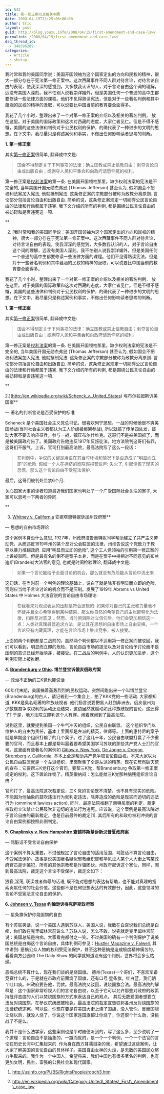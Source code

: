 ```yaml
---
id: 542
title: 第一修正案以及相关判例
date: 2008-04-15T22:25:06+00:00
author: Eric
layout: post
guid: http://blog.youxu.info/2008/04/15/first-amendment-and-case-law/
permalink: /2008/04/15/first-amendment-and-case-law/
dsq_thread_id:
  - 348596289
categories:
  - Article
  - shutup
---
```

我时常和我的美国同学说：美国开国领袖为这个国家定出的方向和民权的精神，很大一部分存在于宪法第一修正案中。这次西藏事件不同人群对待言论，对待言论自由的表现，使我深深的感觉到，大多数我认识的人，对于言论自由这个词的理解，远没有美国人深刻。我不怕别人说我崇洋媚外，但是美国任何一个普通的高中生都要修读一些法律方面的课程。他们不见得熟读宪法，但是对于一些著名判例和其中蕴涵的民权的精神的汲取，可以说要比中国当前的教育要全面得多。

我花了几个小时，整理出来了一个对第一修正案的介绍以及相关的著名判例， 放在这里。对于美国的国际政策和这次对西藏的态度，大家仁者见仁。但是不得不感慨，美国的这些法律和判例对于公民权利的保护，的确代表了一种进步的文明的思想。在下文中，我尽量只是称述案例和事实，不做出任何影响读者思考的判断。

**1. 第一修正案**

其实[第一修正案](http://en.wikipedia.org/wiki/First_Amendment_to_the_United_States_Constitution)很简单, 翻译成中文是:

> 国会不得制定关于下列事项的法律：确立国教或禁止信教自由；剥夺言论自由或出版自由；或剥夺人民和平集会和向政府请愿伸冤的权利。

第一修正案是[权利法案](http://en.wikipedia.org/wiki/United_States_Bill_of_Rights)的第一条. 在美国开国领袖那里，缺少权利法案的宪法是不完全的, 当年美国开国元勋杰弗逊 (Thomas Jefferson) 甚至认为, 假如国会不把权利法案加入宪法, 他就抵制宪法. 这条修正案的宗教部分被称为政教分离原则. 言论部分包括言论自由和出版自由. 简单的说，这条修正案规定一切妨碍公民言论自由的法律和行动都属于违宪. 我下文介绍的所有的判例, 都是围绕公民言论自由的被妨碍和是否违宪这一项.
  
**
  
2. [我时常和我的美国同学说：美国开国领袖为这个国家定出的方向和民权的精神，很大一部分存在于宪法第一修正案中。这次西藏事件不同人群对待言论，对待言论自由的表现，使我深深的感觉到，大多数我认识的人，对于言论自由这个词的理解，远没有美国人深刻。我不怕别人说我崇洋媚外，但是美国任何一个普通的高中生都要修读一些法律方面的课程。他们不见得熟读宪法，但是对于一些著名判例和其中蕴涵的民权的精神的汲取，可以说要比中国当前的教育要全面得多。

我花了几个小时，整理出来了一个对第一修正案的介绍以及相关的著名判例， 放在这里。对于美国的国际政策和这次对西藏的态度，大家仁者见仁。但是不得不感慨，美国的这些法律和判例对于公民权利的保护，的确代表了一种进步的文明的思想。在下文中，我尽量只是称述案例和事实，不做出任何影响读者思考的判断。

**1. 第一修正案**

其实[第一修正案](http://en.wikipedia.org/wiki/First_Amendment_to_the_United_States_Constitution)很简单, 翻译成中文是:

> 国会不得制定关于下列事项的法律：确立国教或禁止信教自由；剥夺言论自由或出版自由；或剥夺人民和平集会和向政府请愿伸冤的权利。

第一修正案是[权利法案](http://en.wikipedia.org/wiki/United_States_Bill_of_Rights)的第一条. 在美国开国领袖那里，缺少权利法案的宪法是不完全的, 当年美国开国元勋杰弗逊 (Thomas Jefferson) 甚至认为, 假如国会不把权利法案加入宪法, 他就抵制宪法. 这条修正案的宗教部分被称为政教分离原则. 言论部分包括言论自由和出版自由. 简单的说，这条修正案规定一切妨碍公民言论自由的法律和行动都属于违宪. 我下文介绍的所有的判例, 都是围绕公民言论自由的被妨碍和是否违宪这一项.
  
**
  
2.](http://en.wikipedia.org/wiki/Schenck_v._United_States) 埃布尔拉姆斯诉美国案**
  
&#8212; 著名的判断言论是否受保护的标准

Scheneck 是个美国社会主义党总书记，很喜欢列宁思想。一战的时候他很不爽美国参战(当时社会主义者都认为工人阶级被绑架参战), 所以就搞了传单四处发，鼓动大家不要去响应征兵，参与一战，镇压布尔什维克。这哥们不是被美国抓了，而是被美国政府告了。美国政府告他违反1917年反叛徒法。地方法院判这哥们有罪，这哥们不服气，上诉，官司打到最高法院，最高法院写了这么一段话：

> 在判例中，争议的关键是用语在其当时环境和情况下是否造成了&#8221;明显而立即&#8221;的危险. 假如一个人在拥挤的剧院假报警说声: 失火了, 引起惊慌了现实的恐慌。那么这个言论自由不受宪法保护.

最后，这哥们被判处监禁6个月.

关心国家大事的读者知道最近我们国家也判处了一个广受国际社会关注的案子, 大家可以思考一下两者的异同.
  
**
  
3. [Whitney v. California](http://en.wikipedia.org/wiki/Whitney_v._California) 安妮塔惠特妮诉加州政府案**
  
&#8212; 思想的自由市场理论

这个案例本身没什么意思, 1927年，州政府控告惠特妮同学帮助建立了共产主义劳动党，从而违反1919年州的某个反对公会联盟的法律，州控告说这个党致力于教导以暴力推翻政府. 应用&#8221;明显而立即的危险&#8221;, 这个工人党领袖的引用第一修正案的上诉被驳回。但是最有名的倒不是案子本身，而是在案子中持相对不同意见的布兰迪斯(Brandeis)大法官的意见, 也就是时间检验理论, 翻译成中文是:

> 如果一个言论能给予全面讨论的机会，那么就没有危险能从言论中流出来

这句话，在当时前一个判例的理论基础上，说白了就是除非有明显而立即的危险，否则应当给予言论讨论的机会而不是压制。发展了1919年 Abrams vs United States 中 Holmes 大法官说的言论自由市场理论:

> 在我看来对观点表达的压制是符合逻辑的: 如果你对自己的主张和力量毫不怀疑并且全心希望得到某种结果，那么你自然的希望自己的主张能够化为法律，扫除反对意见&#8230; 然而，当时间消除对立信仰后，他们会更加相信这一点：人类对真理最佳追求方法，是让其在思想的自由市场上自由交换。一个言论只有内藏真理，才能在言论市场上胜出竞争，被人接受。

上面的两个判例都是二战前的，虽然两个判例都以不适用第一修正案而被驳回，我们可以看到，明显而立即的危险，言论自由市场的提法以及对言论给予讨论而不是压制的意识已经开始萌芽，被接受。在二战后的判例中，人的认识更加进步，这个判例实际上被推翻.

**4. [Brandenburg v Ohio](http://en.wikipedia.org/wiki/Brandenburg_v._Ohio). 博兰登宝诉俄亥俄政府案**
  
&#8212; 政治不正确的三K党也能说话

60年代末期，美国搞着轰轰烈烈的民权运动。突然间跑出来一个叫博兰登宝(Brandenburg)的白人，请记者到一个集会上，拍了KKK党的一些活动. 大家都知道, KKK是臭名昭著的种族歧视者. 他们扬言说要把黑人赶到非洲去。俄亥俄州为少数族裔争取权利的运动还没结束，这边居然就煽动如此种族歧视的言论，这还得了? 于是，地方法院立即判这个人有罪。闹着就闹到了最高法院。

说到这里，就要提到美国一个牛气冲天的组织，公民自由联盟。 这个组织专门以维护人的自由为责任，基本上里面都是左派的精英，律师等。上面的惠特尼的案子就是早期这个组织打输了的几个案子。过了这几十年，公民自由联盟打赢了不少重要的官司，而且基本上都是帮叫嚣着要希望美国学习苏联的那些共产党人士打的官司。这里面有些著名的案例如 [Gitlow v. New York](http://en.wikipedia.org/wiki/Gitlow_v._New_York), [De Jonge v. Oregon](http://en.wikipedia.org/wiki/De_Jonge_v._Oregon), [Stromberg v. California](http://en.wikipedia.org/wiki/Stromberg_v._California), 基本上全是帮助共产党争取言论自由权。本来大家以为公民自由联盟就是一个左派组织，里面聚集了全是左派的精英。现在它居然破天荒的宣布：它要帮三K党打这个官司，要帮三K党，帮Brandenburg 争取第一修正案规定的权利。这下舆论炸锅了。精英很纳闷：怎么能给三K党那种脑残组织言论自由？

官司打了，最高法院这次裁定说，三K 党的言论既不清楚，也不具有现实的危险。不能因为他抽象的鼓吹违法行为就判定违法，除非造成的危险是现实而迫切的违法行为 (omminent lawless action). 同时，最高法院推翻了惠特尼案的判定，裁定州政府立法禁止公民鼓吹非迫切的违法行为违宪。应该说，这个案例是最高法院对于言论自由的最新裁定，也是目前最终的裁定[1]. 其后所有的和政府权利冲突的言论自由案例都按照此例判定。

**5. [Chaplinsky v. New Hampshire](http://en.wikipedia.org/wiki/Chaplinsky_v._New_Hampshire) 查铺林斯基诉新汉普夏政府案**
  
&#8212; 骂脏话不受言论自由保护

这个案例不算太重要，不过他规定了言论自由的适用范围，骂脏话不算言论自由，不受宪法保护。故事是说美国著名疑似邪教组织耶和华见证人某个人大街上骂某政府官员是诈骗犯，所有的其他宗教都是诈骗团伙。州政府起诉这个家伙，同样，闹到最高法院，裁定这个言论不受保护，裁定文如下：

猥亵,淫荡, 亵渎或者侮辱的话语, 既不能对思想的表达有帮助，也不能对真理的搜索贡献任何的社会价值。这些都不是任何思想表达的有效部分，因此，这些领域的言论不受宪法言论自由的保护。

**6. [Johnson v. Texas](http://en.wikipedia.org/wiki/Texas_v._Johnson) 约翰逊诉得克萨斯政府案**
  
&#8212; 星条旗保护你烧国旗的自由

有个苏联笑话，说一个美国人遇到苏联人，美国人说，我敢在白宫说我们总统是白痴，你们敢在克里姆林宫前说么？苏联人说，怎么不敢，说完就走克里姆林宫前说：美国总统是白痴。大家看完都付之一笑。不过美国的确有一个判例保护了说美国总统是白痴这个言论自由，具体判例可参见：[Hustler Magazine v. Falwell](http://en.wikipedia.org/wiki/Hustler_Magazine_v._Falwell), 其中讲到: 恶搞公众人物的权利受宪法保护，甚至这种恶搞是造成极度精神痛苦的。看看南方公园和 The Daily Show 的同学就知道没有这个判例，世界将会多么枯燥。

恶搞总统不算什么，现在我们谈的是烧国旗。 德州(Texas)一个哥们，不喜欢军备竞赛什么的，于是就在市政府前面烧了国旗，还有口号 星条旗，红白蓝，我们朝丫吐口痰。州政府要告他，罚款。最高法院又驳回，说烧国旗合法。最高法院的解释是：这个国家非常珍视人们的言论自由权，以至于它可以允许那些对政府的政策持批评态度的人们以焚烧国旗的方式来表达自己的观点。 其后无数爱国者想要立法反对烧国旗，在参议院统统被枪毙。最高法院的裁定宣告联邦各州反对烧国旗的法律统统违宪。可以说，你现在要是在美国大街上烧了国旗，没人管你。反而国旗让烧以后，就没人烧了，你说这个国家连国旗都让你烧了，你还恨个什么劲，没挑战了不是么。

我并不是什么法学家，这些案例也是平时随便听到的，写了这么多，至少说明了一个道理：言论自由不是抽象的，一蹴而就的，是一个一个判例，一个一个法官的言论在历史长河中汇集起来的. 作为身在西方耳濡目染的我，希望通过这些案例，让大家了解美国的言论自由的具体样子。美国自由女神的火炬，是无数的美国民众努力争取来的。我作为一个中国人，希望将来，我们中国也有很多著名的判例，也有更加文明，民主，富强的公民社会和现代国家。

1. http://usinfo.org/PUBS/RightsPeople/ropch3.htm

2. http://en.wikipedia.org/wiki/Category:United\_States\_First\_Amendment\_case_law